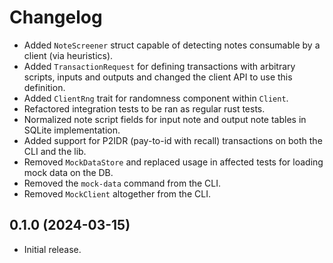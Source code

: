 # Changelog

* Added `NoteScreener` struct capable of detecting notes consumable by a client (via heuristics).
* Added `TransactionRequest` for defining transactions with arbitrary scripts, inputs and outputs and changed the client API to use this definition.
* Added `ClientRng` trait for randomness component within `Client`.
* Refactored integration tests to be ran as regular rust tests.
* Normalized note script fields for input note and output note tables in SQLite implementation.
* Added support for P2IDR (pay-to-id with recall) transactions on both the CLI and the lib.
* Removed `MockDataStore` and replaced usage in affected tests for loading mock data on the DB.
* Removed the `mock-data` command from the CLI.
* Removed `MockClient` altogether from the CLI.

## 0.1.0 (2024-03-15)

* Initial release.
